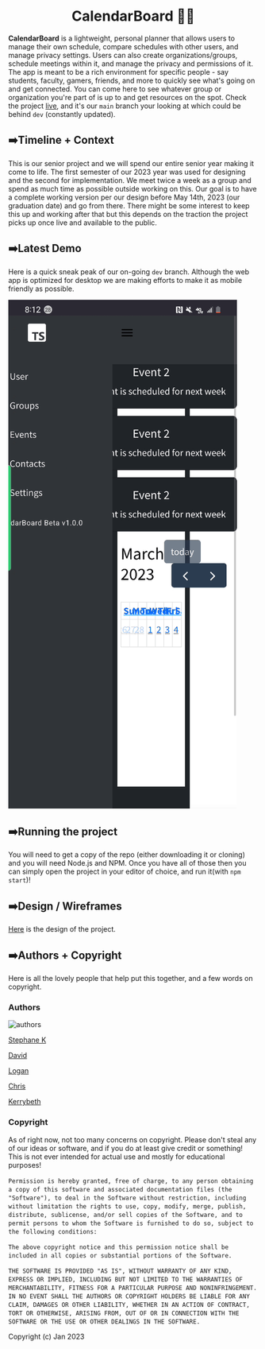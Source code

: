 <h1 align="center" font-size="40px">
     CalendarBoard 🏫📆
</h1>



**CalendarBoard** is a lightweight, personal planner that allows users to manage their own schedule, compare schedules with other users, and manage privacy settings. Users can also create organizations/groups, schedule meetings within it, and manage the privacy and permissions of it. The app is meant to be a rich environment for specific people - say students, faculty, gamers, friends, and more to quickly see what's going on and get connected. You can come here to see whatever group or organization you're part of is up to and get resources on the spot. Check the project [live](https://calendarboard-e84ef.web.app/), and it's our `main` branch your looking at which could be behind `dev` (constantly updated). 

## ➡️Timeline + Context 

This is our senior project and we will spend our entire senior year making it come to life. The first semester of our 2023 year was used for designing and the second for implementation. We meet twice a week as a group and spend as much time as possible outside working on this. Our goal is to have a complete working version per our design before May 14th, 2023 (our graduation date) and go from there. There might be some interest to keep this up and working after that but this depends on the traction the project picks up once live and available to the public. 

## ➡️Latest Demo

Here is a quick sneak peak of our on-going `dev` branch. Although the web app is optimized for desktop we are making efforts to make it as mobile friendly as possible. 

![Demo](CalandarBoard-MobileDemo-3_20_23.gif)

## ➡️Running the project

You will need to get a copy of the repo (either downloading it or cloning) and you will need Node.js and NPM. Once you have all of those then you can simply open the project in your editor of choice, and run it(with `npm start`)! 

## ➡️Design / Wireframes 

[Here](https://www.figma.com/file/vm8PMaFIeM1dCKj6hkVNI1/CalenderBoard-Wireframe?node-id=0%3A1&t=aJXAEClEpfCicW7o-1) is the design of the project. 

## ➡️Authors + Copyright 

Here is all the lovely people that help put this together, and a few words on copyright. 

### Authors 

![authors](https://contrib.rocks/image?repo=anxelic/CalendarBoard)

[Stephane K](https://github.com/stephaneK123)

[David](https://github.com/Risemon2)

[Logan](https://github.com/alumnu) 

[Chris](https://github.com/anxelic)

[Kerrybeth](https://github.com/gerrykorman)

### Copyright

As of right now, not too many concerns on copyright. Please don't steal any of our ideas or software, and if you do at least give credit or something! This is not ever intended for actual use and mostly for educational purposes! 

```Permission is hereby granted, free of charge, to any person obtaining a copy of this software and associated documentation files (the "Software"), to deal in the Software without restriction, including without limitation the rights to use, copy, modify, merge, publish, distribute, sublicense, and/or sell copies of the Software, and to permit persons to whom the Software is furnished to do so, subject to the following conditions:``` 

```The above copyright notice and this permission notice shall be included in all copies or substantial portions of the Software.```

```THE SOFTWARE IS PROVIDED "AS IS", WITHOUT WARRANTY OF ANY KIND, EXPRESS OR IMPLIED, INCLUDING BUT NOT LIMITED TO THE WARRANTIES OF MERCHANTABILITY, FITNESS FOR A PARTICULAR PURPOSE AND NONINFRINGEMENT. IN NO EVENT SHALL THE AUTHORS OR COPYRIGHT HOLDERS BE LIABLE FOR ANY CLAIM, DAMAGES OR OTHER LIABILITY, WHETHER IN AN ACTION OF CONTRACT, TORT OR OTHERWISE, ARISING FROM, OUT OF OR IN CONNECTION WITH THE SOFTWARE OR THE USE OR OTHER DEALINGS IN THE SOFTWARE.```

Copyright (c) Jan 2023 
